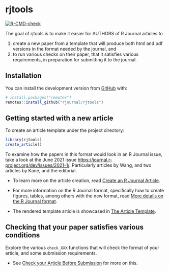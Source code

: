 
<!-- README.md is generated from README.Rmd. Please edit that file -->

# rjtools

<!-- badges: start -->

[![R-CMD-check](https://github.com/rjournal/rjtools/workflows/R-CMD-check/badge.svg)](https://github.com/rjournal/rjtools/actions)
<!-- badges: end -->

The goal of rjtools is to make it easier for AUTHORS of R Journal
articles to

1.  create a new paper from a template that will produce both html and
    pdf versions in the format needed by the journal, and
2.  to run various checks on their paper, that it satisfies various
    requirements, in preparation for submitting it to the journal.

## Installation

<!-- You can install the released version of rjtools from [CRAN](https://CRAN.R-project.org) with: -->
<!-- ``` r -->
<!-- install.packages("rjtools") -->
<!-- ``` -->
<!-- And the development version from [GitHub](https://github.com/rjournal/rjtools) with: -->

You can install the development version from
[GitHub](https://github.com/rjournal/rjtools) with:

``` r
# install.packages("remotes")
remotes::install_github("rjournal/rjtools")
```

## Getting started with a new article

To create an article template under the project directory:

``` r
library(rjtools)
create_article()
```

To examine how the papers in this format would look in an R Journal
issue, take a look at the June 2021 issue
<https://journal.r-project.org/dev/issues/2021-1/>. Particularly
articles by Wang, and two articles by Kane, and the editorial.

-   To learn more on the article creation, read [Create an R Journal
    Article](https://rjournal.github.io/rjtools/articles/create_article.html).

-   For more information on the R Journal format, specifically how to
    create figures, tables, among others with the new format, read [More
    details on the R Journal
    format](https://rjournal.github.io/rjtools/articles/format-details.html).

-   The rendered template article is showcased in [The Article
    Template](https://rjournal.github.io/rjtools/articles/article_template.html).

## Checking that your paper satisfies various conditions

Explore the various `check_XXX` functions that will check the format of
your article, and some submission requirements.

-   See [Check your Article Before
    Submission](https://rjournal.github.io/rjtools/articles/check_functions.html)
    for more on this.
